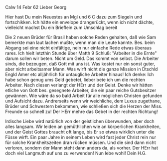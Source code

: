  Calw 14 Febr 62
Lieber Georg

Hier hast Du mein Neuestes an Mgl und 6 C dazu zum Siegeln und fortschikken. Ich hätte ein envelope drangerückt, wenn ich nicht dächte, vielleicht machst Du ein Brieflein zum Umschlag bereit

Die 2 neuen Brüder für Brasil haben solche Reden gehalten, daß wie Sam bemerkte man laut lachen mußte, wenn man die Leute kannte. Bes. beim Abgang sei eine nicht einfältige, nein nur einfache Rede etwas überaus rares. Ich hielt letzthin Stunde über Matth 9 Schluß: "Arbeiter in die Ernte" darum sollen wir beten. Nicht um Geld. Das kommt von selbst. Die Arbeiter sinds, die bezeugen, daß Gott mit uns ist. Was kostet nur ein sonst guter, aber nicht arbeitsamer Mann. Was wirft nicht die ganze Mission in Dtschld Engld Amer etc alljährlich für untaugliche Arbeiter hinaus! Ich denke: Ich habe schon genug ums Geld gebetet, lieber bete ich um die rechten Arbeiter. Nach diesen verlangt der HErr und der Geist. Denke wir hätten etliche von Gott bes. gesegnete Arbeiter, die ein paar reiche Gutsbesitzer gewännen. Wie wäre da so bald Arbeit für alle möglichen Christen gefunden und Aufsicht dazu. Andrerseits wenn wir weichliche, dem Luxus zugethane, Brüder und Schwestern bekommen, wie schließen sich die Herzen der Miss. Freunde so schnell zu! Der HErr mehre das Gebet in der rechten Richtung!

Irdische Liebe wird natürlich von der geistlichen überwunden, aber doch alles langsam. Wir leiden an gemüthlichen wie an körperlichen Krankheiten, und der Geist Gottes braucht oft lange, bis Er so etwas wirklich unter die Füsse wirft. Ein paar Jahre in seinem Leben wird fast jeder Christ rein nur für solche Krankheitszeiten dran rücken müssen. Und die sind dann nicht verloren, sondern der Mann steht dann anders da, als vorher. Der HErr hat doch viel Langmuth auf uns zu verwenden! Nun lebe wohl!
 Dein H.G.

